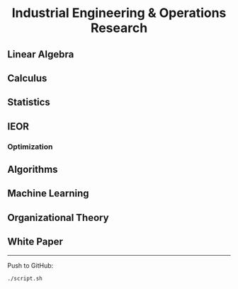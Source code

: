<h1 align="center">Industrial Engineering & Operations Research</h1>

## Linear Algebra

## Calculus

## Statistics

## IEOR

### Optimization

## Algorithms

## Machine Learning

## Organizational Theory

## White Paper

---

Push to GitHub:

```
./script.sh

```